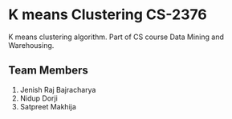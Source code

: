 # K means Clustering CS-2376
 K means clustering algorithm. Part of CS course Data Mining and Warehousing.


 ## Team Members
 1. Jenish Raj Bajracharya
 2. Nidup Dorji
 3. Satpreet Makhija



